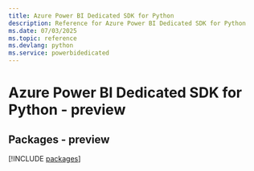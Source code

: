 ```yaml
---
title: Azure Power BI Dedicated SDK for Python
description: Reference for Azure Power BI Dedicated SDK for Python
ms.date: 07/03/2025
ms.topic: reference
ms.devlang: python
ms.service: powerbidedicated
---
```

# Azure Power BI Dedicated SDK for Python - preview
## Packages - preview
[!INCLUDE [packages](power-bi-dedicated-index.md)]
